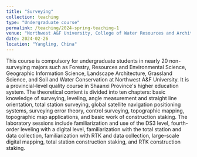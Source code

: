 ```yaml
---
title: "Surveying"
collection: teaching
type: "Undergraduate course"
permalink: /teaching/2024-spring-teaching-1
venue: "Northwest A&F University, College of Water Resources and Architectural Engineering"
date: 2024-02-26
location: "Yangling, China"
---
```


This course is compulsory for undergraduate students in nearly 20 non-surveying majors such as Forestry, Resources and Environmental Science, Geographic Information Science, Landscape Architecture, Grassland Science, and Soil and Water Conservation at Northwest A&F University. It is a provincial-level quality course in Shaanxi Province's higher education system. The theoretical content is divided into ten chapters: basic knowledge of surveying, leveling, angle measurement and straight line orientation, total station surveying, global satellite navigation positioning systems, surveying error theory, control surveying, topographic mapping, topographic map applications, and basic work of construction staking. The laboratory sessions include familiarization and use of the DS3 level, fourth-order leveling with a digital level, familiarization with the total station and data collection, familiarization with RTK and data collection, large-scale digital mapping, total station construction staking, and RTK construction staking.


